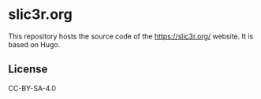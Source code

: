 # slic3r.org

This repository hosts the source code of the https://slic3r.org/ website.
It is based on Hugo.

## License

CC-BY-SA-4.0
